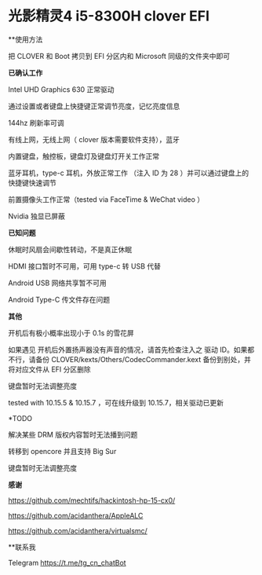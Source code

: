 # 光影精灵4 i5-8300H clover EFI

**使用方法

把 CLOVER 和 Boot 拷贝到 EFI 分区内和 Microsoft 同级的文件夹中即可

****已确认工作****

Intel UHD Graphics 630 正常驱动

通过设置或者键盘上快捷键正常调节亮度，记忆亮度信息

144hz 刷新率可调

有线上网，无线上网（ clover 版本需要软件支持），蓝牙

内置键盘，触控板，键盘灯及键盘灯开关工作正常

蓝牙耳机，type-c 耳机，外放正常工作 （注入 ID 为 28 ）并可以通过键盘上的快捷键快速调节

前置摄像头工作正常（tested via FaceTime & WeChat video ）

Nvidia 独显已屏蔽

****已知问题****

休眠时风扇会间歇性转动，不是真正休眠

HDMI 接口暂时不可用，可用 type-c 转 USB 代替

Android USB 网络共享暂不可用

Android Type-C 传文件存在问题

****其他****

开机后有极小概率出现小于 0.1s 的雪花屏

如果遇见 开机后外置扬声器没有声音的情况，请首先检查注入之 驱动 ID。如果都不行，请备份 CLOVER/kexts/Others/CodecCommander.kext 备份到别处，并将对应文件从 EFI 分区删除

键盘暂时无法调整亮度

tested with 10.15.5 & 10.15.7 ，可在线升级到 10.15.7，相关驱动已更新

*TODO

解决某些 DRM 版权内容暂时无法播到问题

转移到 opencore 并且支持 Big Sur

键盘暂时无法调整亮度

****感谢****

https://github.com/mechtifs/hackintosh-hp-15-cx0/ 

https://github.com/acidanthera/AppleALC

https://github.com/acidanthera/virtualsmc/

**联系我

Telegram https://t.me/tg_cn_chatBot

